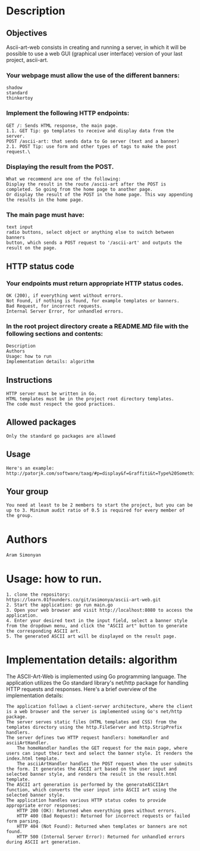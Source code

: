 # Description

## Objectives
Ascii-art-web consists in creating and running a server, in which it will be possible to use a web GUI (graphical user interface) version of your last project, ascii-art.

### Your webpage must allow the use of the different banners:
    shadow
    standard
    thinkertoy

### Implement the following HTTP endpoints:
    GET /: Sends HTML response, the main page.
    1.1. GET Tip: go templates to receive and display data from the server.
    POST /ascii-art: that sends data to Go server (text and a banner)
    2.1. POST Tip: use form and other types of tags to make the post request.\

### Displaying the result from the POST. 
    What we recommend are one of the following:
    Display the result in the route /ascii-art after the POST is completed. So going from the home page to another page.
    Or display the result of the POST in the home page. This way appending the results in the home page.

### The main page must have:
    text input
    radio buttons, select object or anything else to switch between banners
    button, which sends a POST request to '/ascii-art' and outputs the result on the page.

## HTTP status code
### Your endpoints must return appropriate HTTP status codes.
    OK (200), if everything went without errors.
    Not Found, if nothing is found, for example templates or banners.
    Bad Request, for incorrect requests.
    Internal Server Error, for unhandled errors.
### In the root project directory create a README.MD file with the following sections and contents:
    Description
    Authors
    Usage: how to run
    Implementation details: algorithm

## Instructions
    HTTP server must be written in Go.
    HTML templates must be in the project root directory templates.
    The code must respect the good practices.

## Allowed packages
    Only the standard go packages are allowed

## Usage
    Here's an example: http://patorjk.com/software/taag/#p=display&f=Graffiti&t=Type%20Something%20

## Your group
    You need at least to be 2 members to start the project, but you can be up to 3. Minimum audit ratio of 0.5 is required for every member of the group.



# Authors
    Aram Simonyan



# Usage: how to run.
    1. clone the repository: https://learn.01founders.co/git/asimonya/ascii-art-web.git
    2. Start the application: go run main.go
    3. Open your web browser and visit http://localhost:8080 to access the application.
    4. Enter your desired text in the input field, select a banner style from the dropdown menu, and click the "ASCII art" button to generate the corresponding ASCII art.
    5. The generated ASCII art will be displayed on the result page.



# Implementation details: algorithm
The ASCII-Art-Web is implemented using Go programming language. The application utilizes the Go standard library's net/http package for handling HTTP requests and responses. Here's a brief overview of the implementation details:

    The application follows a client-server architecture, where the client is a web browser and the server is implemented using Go's net/http package.
    The server serves static files (HTML templates and CSS) from the templates directory using the http.FileServer and http.StripPrefix handlers.
    The server defines two HTTP request handlers: homeHandler and asciiArtHandler.
        The homeHandler handles the GET request for the main page, where users can input their text and select the banner style. It renders the index.html template.
        The asciiArtHandler handles the POST request when the user submits the form. It generates the ASCII art based on the user input and selected banner style, and renders the result in the result.html template.
    The ASCII art generation is performed by the generateASCIIArt function, which converts the user input into ASCII art using the selected banner style.
    The application handles various HTTP status codes to provide appropriate error responses:
        HTTP 200 (OK): Returned when everything goes without errors.
        HTTP 400 (Bad Request): Returned for incorrect requests or failed form parsing.
        HTTP 404 (Not Found): Returned when templates or banners are not found.
        HTTP 500 (Internal Server Error): Returned for unhandled errors during ASCII art generation.